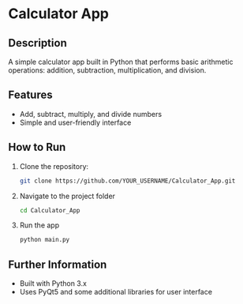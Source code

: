 # Calculator App

## Description
A simple calculator app built in Python that performs basic arithmetic operations: addition, subtraction, multiplication, and division.

## Features
- Add, subtract, multiply, and divide numbers
- Simple and user-friendly interface

## How to Run
1. Clone the repository:
   ```bash
   git clone https://github.com/YOUR_USERNAME/Calculator_App.git

2. Navigate to the project folder
   ```bash
   cd Calculator_App
   
3. Run the app
   ```bash
   python main.py

## Further Information
- Built with Python 3.x
- Uses PyQt5 and some additional libraries for user interface
